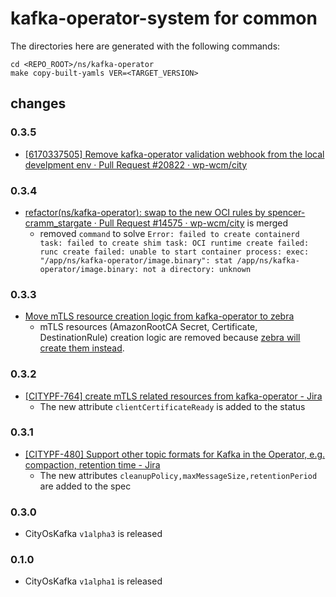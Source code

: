 # kafka-operator-system for common

The directories here are generated with the following commands:

```shell
cd <REPO_ROOT>/ns/kafka-operator
make copy-built-yamls VER=<TARGET_VERSION>
```

## changes

### 0.3.5
- [[6170337505] Remove kafka-operator validation webhook from the local develpment env · Pull Request #20822 · wp-wcm/city](https://github.com/wp-wcm/city/pull/20822)

### 0.3.4
- [refactor(ns/kafka-operator): swap to the new OCI rules by spencer-cramm_stargate · Pull Request #14575 · wp-wcm/city](https://github.com/wp-wcm/city/pull/14575) is merged
  - removed `command` to solve `Error: failed to create containerd task: failed to create shim task: OCI runtime create failed: runc create failed: unable to start container process: exec: "/app/ns/kafka-operator/image.binary": stat /app/ns/kafka-operator/image.binary: not a directory: unknown` 

### 0.3.3
- [Move mTLS resource creation logic from kafka-operator to zebra](https://wovencity.monday.com/boards/3813113014/pulses/4540572940)
    - mTLS resources (AmazonRootCA Secret, Certificate, DestinationRule) creation logic are removed because [zebra will create them instead](https://developer.woven-city.toyota/docs/default/Component/kafka-service/01_quickstart/). 
  
### 0.3.2
- [[CITYPF-764] create mTLS related resources from kafka-operator - Jira](https://jira.tri-ad.tech/browse/CITYPF-764)
  - The new attribute `clientCertificateReady` is added to the status

### 0.3.1
- [[CITYPF-480] Support other topic formats for Kafka in the Operator, e.g. compaction, retention time - Jira](https://jira.tri-ad.tech/browse/CITYPF-480)
  - The new attributes `cleanupPolicy,maxMessageSize,retentionPeriod` are added to the spec

### 0.3.0
- CityOsKafka `v1alpha3` is released

### 0.1.0
- CityOsKafka `v1alpha1` is released
